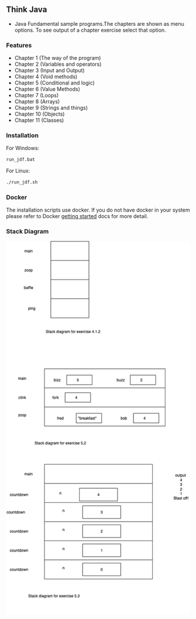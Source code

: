 ## Think Java 

- Java Fundamental sample programs.The chapters are shown as menu options. To see output of a chapter exercise select that option. 


### Features

- Chapter 1 (The way of the program)
- Chapter 2 (Variables and operators)
- Chapter 3 (Input and Output)
- Chapter 4 (Void methods)
- Chapter 5 (Conditional and logic)
- Chapter 6 (Value Methods)
- Chapter 7 (Loops)
- Chapter 8 (Arrays)
- Chapter 9 (Strings and things)
- Chapter 10 (Objects)
- Chapter 11 (Classes)


### Installation

For Windows:

```bash
run_jdf.bat
```

For Linux:

```bash
./run_jdf.sh
```

### Docker

The installation scripts use docker. If you do not have docker in your system please
refer to Docker [getting started](https://docs.docker.com/get-started/)
docs for more detail.


### Stack Diagram



![Stack Diagram](stack_diagram.drawio.png)